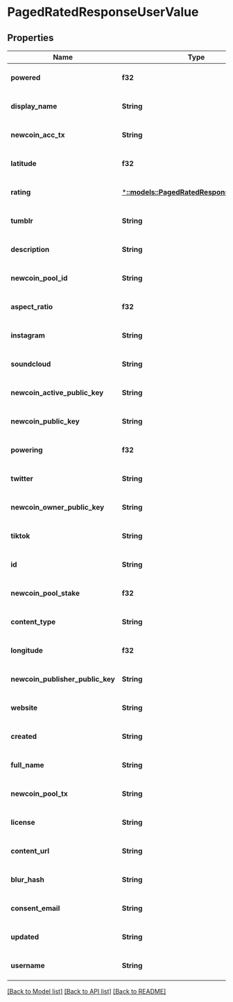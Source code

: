# PagedRatedResponseUserValue

## Properties
Name | Type | Description | Notes
------------ | ------------- | ------------- | -------------
**powered** | **f32** |  | [optional] [default to null]
**display_name** | **String** |  | [optional] [default to null]
**newcoin_acc_tx** | **String** |  | [optional] [default to null]
**latitude** | **f32** |  | [optional] [default to null]
**rating** | [***::models::PagedRatedResponseUserRating**](PagedRatedResponseUser_rating.md) |  | [optional] [default to null]
**tumblr** | **String** |  | [optional] [default to null]
**description** | **String** |  | [optional] [default to null]
**newcoin_pool_id** | **String** |  | [optional] [default to null]
**aspect_ratio** | **f32** |  | [optional] [default to null]
**instagram** | **String** |  | [optional] [default to null]
**soundcloud** | **String** |  | [optional] [default to null]
**newcoin_active_public_key** | **String** |  | [optional] [default to null]
**newcoin_public_key** | **String** |  | [optional] [default to null]
**powering** | **f32** |  | [optional] [default to null]
**twitter** | **String** |  | [optional] [default to null]
**newcoin_owner_public_key** | **String** |  | [optional] [default to null]
**tiktok** | **String** |  | [optional] [default to null]
**id** | **String** |  | [optional] [default to null]
**newcoin_pool_stake** | **f32** |  | [optional] [default to null]
**content_type** | **String** |  | [optional] [default to null]
**longitude** | **f32** |  | [optional] [default to null]
**newcoin_publisher_public_key** | **String** |  | [optional] [default to null]
**website** | **String** |  | [optional] [default to null]
**created** | **String** |  | [optional] [default to null]
**full_name** | **String** |  | [optional] [default to null]
**newcoin_pool_tx** | **String** |  | [optional] [default to null]
**license** | **String** |  | [optional] [default to null]
**content_url** | **String** |  | [optional] [default to null]
**blur_hash** | **String** |  | [optional] [default to null]
**consent_email** | **String** |  | [optional] [default to null]
**updated** | **String** |  | [optional] [default to null]
**username** | **String** |  | [optional] [default to null]

[[Back to Model list]](../README.md#documentation-for-models) [[Back to API list]](../README.md#documentation-for-api-endpoints) [[Back to README]](../README.md)


